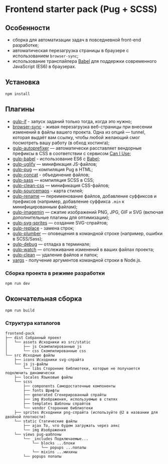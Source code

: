
# Frontend starter pack (Pug + SCSS)

## Особенности
* сборка для автоматизации задач в повседневной front-end разработке;
* автоматическая перезагрузка страницы в браузере с использованием `browser-sync`;
* использование транспайлера [Babel](https://babeljs.io/) для поддержки современного JavaScript (ES6) в браузерах.

## Установка

`npm install` 

## Плагины
* [gulp-if](https://www.npmjs.com/package/gulp-if) - запуск заданий только тогда, когда это нужно;
* [browser-sync](https://browsersync.io/docs/gulp) - живая перезагрузка веб-страницы при внесении изменений в файлы вашего проекта. Одна из опций — tunnel, которая выдаёт вам ссылку, чтобы любой желающий смог посмотреть вашу работу (в обход хостинга);
* [gulp-autoprefixer](https://www.npmjs.com/package/gulp-autoprefixer) — автоматически расставляет вендорные префиксы в CSS в соответствии с сервисом [Can I Use](https://caniuse.com/);
* [gulp-babel](https://www.npmjs.com/package/gulp-babel) - использование ES6 с [Babel](https://babeljs.io/);
* [gulp-uglify](https://www.npmjs.com/package/gulp-uglify) — минификация JS-файлов;
* [gulp-pug](https://www.npmjs.com/package/gulp-pug) — компиляция Pug в HTML;
* [gulp-concat](https://www.npmjs.com/package/gulp-concat) - объединение файлов;
* [gulp-sass](https://www.npmjs.com/package/gulp-sass) — компиляция SCSS в CSS;
* [gulp-clean-css](https://www.npmjs.com/package/gulp-clean-css) — минификация CSS-файлов;
* [gulp-sourcemaps](https://www.npmjs.com/package/gulp-sourcemaps) - карта стилей;
* [gulp-rename](https://www.npmjs.com/package/gulp-rename) — переименование файлов, добавление суффиксов и префиксов (например, добавление суффикса `.min` к минифицированным файлам);
* [gulp-imagemin](https://www.npmjs.com/package/gulp-imagemin) — сжатие изображений PNG, JPG, GIF и SVG (включая дополнительные плагины для оптимизации);
* [gulp-svg-sprites](https://www.npmjs.com/package/gulp-svg-sprites) — создание SVG-спрайтов;
* [gulp-replace](https://www.npmjs.com/package/gulp-replace) - замена строк;
* [gulp-plumber](https://www.npmjs.com/package/gulp-plumber) — оповещения в командной строке (например, ошибки в SCSS/Sass);
* [gulp-debug](https://www.npmjs.com/package/gulp-debug) — отладка в терминале;
* [gulp-watch](https://www.npmjs.com/package/gulp-watch) — отслеживание изменений в ваших файлах проекта;
* [gulp-clean](https://www.npmjs.com/package/gulp-clean) — удаление файлов и папок;
* [yargs](https://www.npmjs.com/package/yargs) - получение аргументов командной строки в Node.js.

### Сборка проекта в режиме разработки
`npm run dev`

## Окончательная сборка
`npm run build`

### Структура каталогов
```
frontend-pack
├── dist Собранный проект
│   └── assets Исходники из src/static
│       ├── js Скомпилированные js
│       └── css Скомпилированные css
└── src Исходные файлы
    ├── icons Исходники svg-спрайта
    └── js js-файлы
        └── libs Сторонние библиотеки, которые не получается подключить динамически
    ├── locales Языковые файлы
    └── scss
        ├── components Самодостаточные компоненты
        ├── fonts Шрифты
        ├── generated Сгенерированный спрайты
        ├── img Изображения, используемые в стилях
        ├── templates Шаблоны спрайтов
        └── vendor Сторонние библиотеки
    ├── sprites Исходники png-спрайта (используйте @2 в названии для двойной плотности)
    └── static Статические файлы
        ├── ajax То, что будем загружать через аякс
        └── img Изображения
    └── views pug-шаблоны
        └── _includes Подключаемые...
            └── blocks ...блоки
                └── popups ...попапы
            └── mixins ...михины
        └── popups попапы
```
